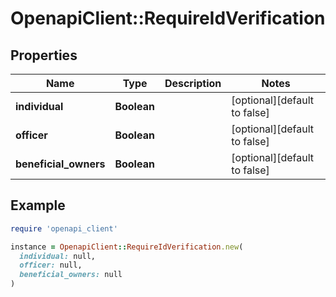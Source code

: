 # OpenapiClient::RequireIdVerification

## Properties

| Name | Type | Description | Notes |
| ---- | ---- | ----------- | ----- |
| **individual** | **Boolean** |  | [optional][default to false] |
| **officer** | **Boolean** |  | [optional][default to false] |
| **beneficial_owners** | **Boolean** |  | [optional][default to false] |

## Example

```ruby
require 'openapi_client'

instance = OpenapiClient::RequireIdVerification.new(
  individual: null,
  officer: null,
  beneficial_owners: null
)
```

